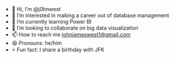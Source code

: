 - 👋 Hi, I’m @j0hnwest
- 👀 I’m interested in making a career out of database management
- 🌱 I’m currently learning Power BI
- 💞️ I’m looking to collaborate on big data visualization
- 📫 How to reach me johnjameswest1@gmail.com
- 😄 Pronouns: he/him
- ⚡ Fun fact: I share a birthday with JFK

<!---
j0hnwest/j0hnwest is a ✨ special ✨ repository because its `README.md` (this file) appears on your GitHub profile.
You can click the Preview link to take a look at your changes.
--->
